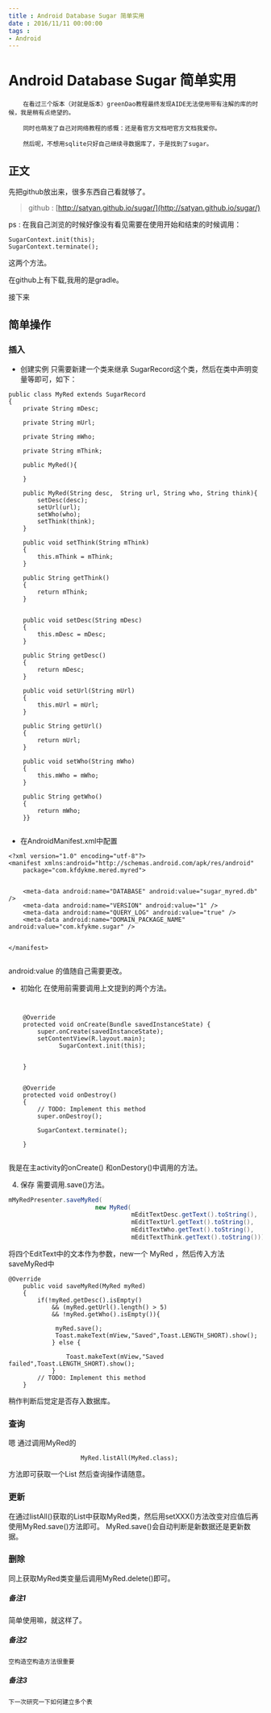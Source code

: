```yaml
---
title : Android Database Sugar 简单实用
date : 2016/11/11 00:00:00
tags :
- Android
---
```





# Android Database Sugar 简单实用




        在看过三个版本（对就是版本）greenDao教程最终发现AIDE无法使用带有注解的库的时候，我是稍有点绝望的。

        同时也萌发了自己对网络教程的感慨：还是看官方文档吧官方文档我爱你。

        然后呢，不想用sqlite只好自己继续寻数据库了，于是找到了sugar。



## 正文

先把github放出来，很多东西自己看就够了。
>  github : [http://satyan.github.io/sugar/](http://satyan.github.io/sugar/)

ps : 在我自己浏览的时候好像没有看见需要在使用开始和结束的时候调用：

```
SugarContext.init(this);
SugarContext.terminate();
```
这两个方法。

在github上有下载,我用的是gradle。

接下来
## 简单操作

### 插入

-  创建实例
   只需要新建一个类来继承 SugarRecord这个类，然后在类中声明变量等即可，如下：

```
public class MyRed extends SugarRecord
{
	private String mDesc;

	private String mUrl;

	private String mWho;

	private String mThink;

	public MyRed(){

	}

	public MyRed(String desc,  String url, String who, String think){
		setDesc(desc);
		setUrl(url);
		setWho(who);
		setThink(think);
	}

	public void setThink(String mThink)
	{
		this.mThink = mThink;
	}

	public String getThink()
	{
		return mThink;
	}


	public void setDesc(String mDesc)
	{
		this.mDesc = mDesc;
	}

	public String getDesc()
	{
		return mDesc;
	}

	public void setUrl(String mUrl)
	{
		this.mUrl = mUrl;
	}

	public String getUrl()
	{
		return mUrl;
	}

	public void setWho(String mWho)
	{
		this.mWho = mWho;
	}

	public String getWho()
	{
		return mWho;
	}}


```

 -  在AndroidManifest.xml中配置


```
<?xml version="1.0" encoding="utf-8"?>
<manifest xmlns:android="http://schemas.android.com/apk/res/android"
    package="com.kfdykme.mered.myred">


	<meta-data android:name="DATABASE" android:value="sugar_myred.db" />
	<meta-data android:name="VERSION" android:value="1" />
	<meta-data android:name="QUERY_LOG" android:value="true" />
	<meta-data android:name="DOMAIN_PACKAGE_NAME" android:value="com.kfykme.sugar" />


</manifest>


```

android:value 的值随自己需要更改。

- 初始化
在使用前需要调用上文提到的两个方法。
```


    @Override
    protected void onCreate(Bundle savedInstanceState) {
        super.onCreate(savedInstanceState);
        setContentView(R.layout.main);
		      SugarContext.init(this);


    }
```
```

	@Override
	protected void onDestroy()
	{
		// TODO: Implement this method
		super.onDestroy();

		SugarContext.terminate();

	}


```

我是在主activity的onCreate() 和onDestory()中调用的方法。

4. 保存
 需要调用.save()方法。

```  java
mMyRedPresenter.saveMyRed(
						new MyRed(
								  mEditTextDesc.getText().toString(),
								  mEditTextUrl.getText().toString(),
								  mEditTextWho.getText().toString(),
								  mEditTextThink.getText().toString()));

```
将四个EditText中的文本作为参数，new一个 MyRed ，然后传入方法saveMyRed中

```
@Override
	public void saveMyRed(MyRed myRed)
	{
		if(!myRed.getDesc().isEmpty()
			&& (myRed.getUrl().length() > 5)
			&& !myRed.getWho().isEmpty()){

			 myRed.save();
			 Toast.makeText(mView,"Saved",Toast.LENGTH_SHORT).show();
			} else {

				Toast.makeText(mView,"Saved failed",Toast.LENGTH_SHORT).show();
			}
		// TODO: Implement this method
	}

```

稍作判断后觉定是否存入数据库。


### 查询

嗯 通过调用MyRed的


```
					MyRed.listAll(MyRed.class);

```
方法即可获取一个List<MyRed> 然后查询操作请随意。

### 更新

在通过listAll()获取的List<MyRed>中获取MyRed类，然后用setXXX()方法改变对应值后再使用MyRed.save()方法即可。
MyRed.save()会自动判断是新数据还是更新数据。

### 删除

同上获取MyRed类变量后调用MyRed.delete()即可。



##### 备注1
   简单使用嘛，就这样了。

#####  备注2
    空构造空构造方法很重要  
#####  备注3
    下一次研究一下如何建立多个表
